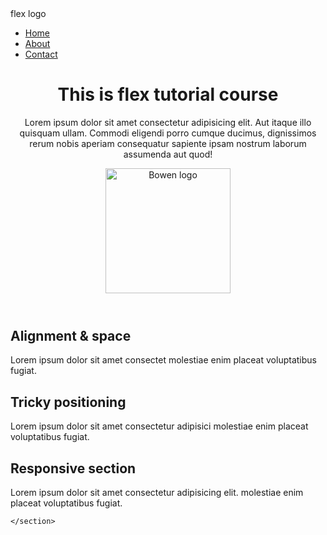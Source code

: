 <!DOCTYPE html>
<html lang="en">

<head>
    <meta charset="UTF-8">
    <meta http-equiv="X-UA-Compatible" content="IE=edge">
    <meta name="viewport" content="width=device-width, initial-scale=1.0">
    <link rel="stylesheet" href="style.css">
    <title>More on flex</title>

</head>

<body>
    <nav class="navbar">
        <div class="container">
            <div class="logo">flex logo</div>
            <ul>
                <li>
                    <a href="#">Home</a>
                </li>
                <li>
                    <a href="#">About</a>
                </li>
                <li>
                    <a href="#">Contact</a>
                </li>
            </ul>
        </div>
    </nav>
    <header class="header">
        <div class="container">
            <div>
                <h1>This is flex tutorial course</h1>
                <p>Lorem ipsum dolor sit amet consectetur adipisicing elit. Aut itaque illo quisquam ullam. Commodi
                    eligendi porro cumque ducimus, dignissimos rerum nobis aperiam consequatur sapiente ipsam nostrum
                    laborum assumenda aut quod!</p>
            </div>
            <a href="#"><img src="My dad.jpg" alt="Bowen logo" width="200" height="200"></a>
        </div>
    </header>
    <!-- all is about flex -->
    <section class="boxes">
        <div class="container">
            <div class="boxe">
                <h2><i class="fas fa-arrow-alt-v"></i>Alignment & space</h2>
                <p>Lorem ipsum dolor sit amet consectet
                    molestiae enim placeat voluptatibus fugiat.</p>
            </div>
            <div class="boxe">
                <h2><i class="fas fa-arrow-alt-v"></i>Tricky positioning</h2>
                <p>Lorem ipsum dolor sit amet consectetur adipisici
                    molestiae enim placeat voluptatibus fugiat.</p>
                    </div>
                    <div class="boxe">
                        <h2><i class="fas fa-mobile"></i>Responsive section</h2>
                        <p>Lorem ipsum dolor sit amet consectetur adipisicing elit. 
                            molestiae enim placeat voluptatibus fugiat.</p>
        </div>
        
    </section>
</body>

</html>
